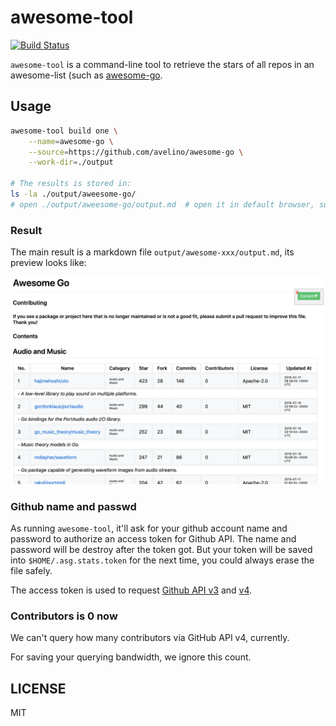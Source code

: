 # awesome-tool

[![Build Status](https://travis-ci.com/hedzr/awesome-tool.svg?branch=master)](https://travis-ci.com/hedzr/awesome-tool)

`awesome-tool` is a command-line tool to retrieve the stars of all repos in an awesome-list (such as [awesome-go](https://github.com/avelino/awesome-go).




## Usage

```bash
awesome-tool build one \
    --name=awesome-go \
    --source=https://github.com/avelino/awesome-go \
    --work-dir=./output

# The results is stored in:
ls -la ./output/aweesome-go/
# open ./output/aweesome-go/output.md  # open it in default browser, such as chrome, ...
```

<!-- TODO

```bash
awesome-tool build all \
    --name=awesome \
    --topic=https://github.com/topics/awesome \
    --work-dir=./output
```

-->



### Result

The main result is a markdown file `output/awesome-xxx/output.md`, its preview looks like:

![ago-mkd-preview](docs/images/ago-mkd-preview.png)





### Github name and passwd

As running `awesome-tool`, it'll ask for your github account name and password to authorize an access token for Github API. The name and password will be destroy after the token got. But your token will be saved into `$HOME/.asg.stats.token` for the next time, you could always erase the file safely.

The access token is used to request [Github API v3](https://developer.github.com/v3/) and [v4](https://developer.github.com/v4/).


### Contributors is 0 now

We can't query how many contributors via GitHub API v4, currently.

For saving your querying bandwidth, we ignore this count.
 

## LICENSE

MIT
